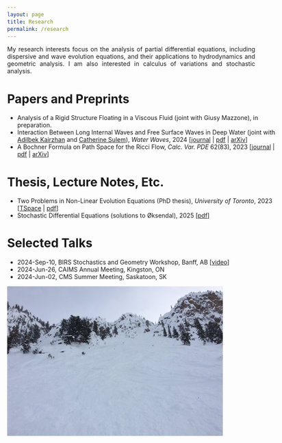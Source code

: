 ```yaml
---
layout: page
title: Research
permalink: /research
---
```


<div style="text-align: justify; width:115%;">
My research interests focus on the analysis of partial differential equations, including dispersive and wave evolution equations, and their applications to hydrodynamics and geometric analysis. I am also interested in calculus of variations and stochastic analysis.
</div>

Papers and Preprints
======

<ul style='width: 120%;'>
  <li> Analysis of a Rigid Structure Floating in a
Viscous Fluid (joint with Giusy Mazzone), in preparation. </li>
  <li> Interaction Between Long Internal Waves and Free Surface Waves in Deep Water (joint with 
    <a href="https://sites.google.com/view/akairzhan/">Adilbek Kairzhan</a> and <a href="https://www.math.toronto.edu/sulem/">Catherine Sulem</a>), <i>Water Waves</i>, 2024 
    [<a href="https://doi.org/10.1007/s42286-024-00102-5">journal</a> | <a href="/assets/2407.21396v1.pdf">pdf</a> | <a href="https://arxiv.org/abs/2407.21396/">arXiv</a>] </li>
  <li> A Bochner Formula on Path Space for the Ricci Flow, <i>Calc. Var. PDE</i> 62(83), 2023 
    [<a href="https://doi.org/10.1007/s00526-022-02420-3">journal</a> | <a href="/assets/1909.04193.pdf">pdf</a> | <a href="https://arxiv.org/abs/1909.04193">arXiv</a>] </li>
</ul>

Thesis, Lecture Notes, Etc.
======

<ul style='width: 120%;'>
  <li> Two Problems in Non-Linear Evolution Equations (PhD thesis), <i>University of Toronto</i>, 2023 
    [<a href="https://hdl.handle.net/1807/129956/">TSpace</a> | <a href="/assets/Kennedy_Christopher_Pearce_Andrew_202311_PhD_thesis.pdf">pdf</a>] </li>
  <li> Stochastic Differential Equations (solutions to Øksendal), 2025 
    [<a href="/assets/Solutions_to_Oksendal.pdf">pdf</a>] </li>
</ul>

Selected Talks
======

<ul style='width: 120%;'>
  <li> 2024-Sep-10, BIRS Stochastics and Geometry Workshop, Banff, AB [<a href="https://www.birs.ca/events/2024/5-day-workshops/24w5314/videos/watch/202409101650-Kennedy.html">video</a>] </li>
  <li> 2024-Jun-26, CAIMS Annual Meeting, Kingston, ON </li>
  <li> 2024-Jun-02, CMS Summer Meeting, Saskatoon, SK </li>
</ul>

![](assets/img/KHMR_Terminator.jpg)
